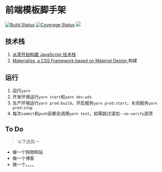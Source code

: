 # 前端模板脚手架
[![Build Status](https://img.shields.io/travis/towavephone/MD-Blog.svg?style=flat)](https://travis-ci.org/towavephone/MD-Blog)
[![Coverage Status](https://img.shields.io/coveralls/towavephone/MD-Blog.svg?style=flat)](https://coveralls.io/github/towavephone/MD-Blog?branch=master)
[![](http://progressed.io/bar/10)]()
## 技术栈
1. [从零开始构建 JavaScript 技术栈](https://github.com/yepbug/js-stack-from-scratch)
1. [Materialize, a CSS Framework based on Material Design ](https://github.com/Dogfalo/materialize)构建
## 运行
1. 运行`yarn`
1. 开发环境运行`yarn start`和`yarn dev:wds`
1. 生产环境运行`yarn prod:build`，开启服务`yarn prod:start`，关闭服务`yarn prod:stop`
1. 每次`commit`和`push`前都会调用`yarn test`，如需跳过请加`--no-verify`选项
## To Do
> 以下选其一
- 做一个购物网站
- 做一个博客
- 做一个。。。。